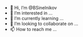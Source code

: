 - 👋 Hi, I’m @BSinelnikov
- 👀 I’m interested in ...
- 🌱 I’m currently learning ...
- 💞️ I’m looking to collaborate on ...
- 📫 How to reach me ...

<!---
BSinelnikov/BSinelnikov is a ✨ special ✨ repository because its `README.md` (this file) appears on your GitHub profile.
You can click the Preview link to take a look at your changes.
--->
